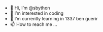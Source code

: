 - 👋 Hi, I’m @sbython
- 👀 I’m interested in coding
- 🌱 I’m currently learning in 1337 ben guerir
- 📫 How to reach me ...

<!---
sbython/sbython is a ✨ special ✨ repository because its `README.md` (this file) appears on your GitHub profile.
You can click the Preview link to take a look at your changes.
--->

